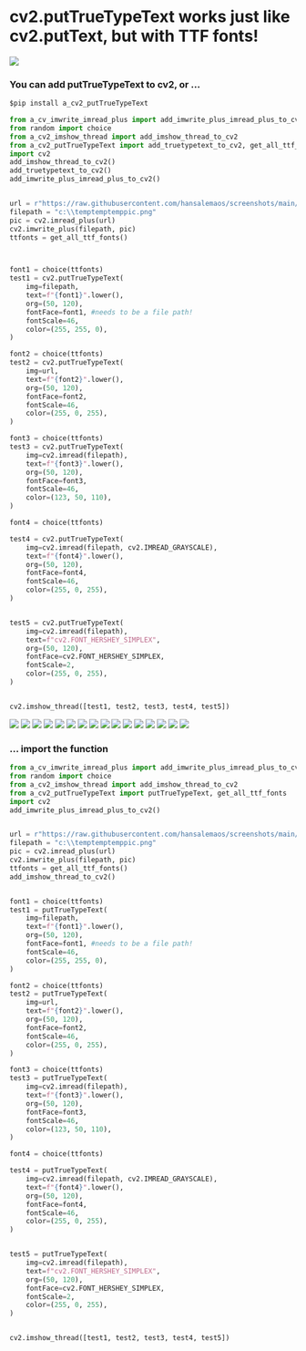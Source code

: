 # cv2.putTrueTypeText works just like cv2.putText, but with TTF fonts!

<img src="https://github.com/hansalemaos/screenshots/raw/main/cv2_putTrueTypeText_000000.png"/>

### You can add putTrueTypeText to cv2, or ...

```python
$pip install a_cv2_putTrueTypeText

from a_cv_imwrite_imread_plus import add_imwrite_plus_imread_plus_to_cv2
from random import choice
from a_cv2_imshow_thread import add_imshow_thread_to_cv2
from a_cv2_putTrueTypeText import add_truetypetext_to_cv2, get_all_ttf_fonts
import cv2
add_imshow_thread_to_cv2()
add_truetypetext_to_cv2()
add_imwrite_plus_imread_plus_to_cv2()


url = r"https://raw.githubusercontent.com/hansalemaos/screenshots/main/templatematching1.png"
filepath = "c:\\temptemptemppic.png"
pic = cv2.imread_plus(url)
cv2.imwrite_plus(filepath, pic)
ttfonts = get_all_ttf_fonts()



font1 = choice(ttfonts)
test1 = cv2.putTrueTypeText(
    img=filepath,
    text=f"{font1}".lower(),
    org=(50, 120),
    fontFace=font1, #needs to be a file path!
    fontScale=46,
    color=(255, 255, 0),
)

font2 = choice(ttfonts)
test2 = cv2.putTrueTypeText(
    img=url,
    text=f"{font2}".lower(),
    org=(50, 120),
    fontFace=font2,
    fontScale=46,
    color=(255, 0, 255),
)

font3 = choice(ttfonts)
test3 = cv2.putTrueTypeText(
    img=cv2.imread(filepath),
    text=f"{font3}".lower(),
    org=(50, 120),
    fontFace=font3,
    fontScale=46,
    color=(123, 50, 110),
)

font4 = choice(ttfonts)

test4 = cv2.putTrueTypeText(
    img=cv2.imread(filepath, cv2.IMREAD_GRAYSCALE),
    text=f"{font4}".lower(),
    org=(50, 120),
    fontFace=font4,
    fontScale=46,
    color=(255, 0, 255),
)


test5 = cv2.putTrueTypeText(
    img=cv2.imread(filepath),
    text=f"cv2.FONT_HERSHEY_SIMPLEX",
    org=(50, 120),
    fontFace=cv2.FONT_HERSHEY_SIMPLEX,
    fontScale=2,
    color=(255, 0, 255),
)


cv2.imshow_thread([test1, test2, test3, test4, test5])
```

<img src="https://github.com/hansalemaos/screenshots/raw/main/cv2_putTrueTypeText_000001.png"/>
<img src="https://github.com/hansalemaos/screenshots/raw/main/cv2_putTrueTypeText_000002.png"/>
<img src="https://github.com/hansalemaos/screenshots/raw/main/cv2_putTrueTypeText_000003.png"/>
<img src="https://github.com/hansalemaos/screenshots/raw/main/cv2_putTrueTypeText_000004.png"/>
<img src="https://github.com/hansalemaos/screenshots/raw/main/cv2_putTrueTypeText_000005.png"/>
<img src="https://github.com/hansalemaos/screenshots/raw/main/cv2_putTrueTypeText_000006.png"/>
<img src="https://github.com/hansalemaos/screenshots/raw/main/cv2_putTrueTypeText_000007.png"/>
<img src="https://github.com/hansalemaos/screenshots/raw/main/cv2_putTrueTypeText_000008.png"/>
<img src="https://github.com/hansalemaos/screenshots/raw/main/cv2_putTrueTypeText_000009.png"/>
<img src="https://github.com/hansalemaos/screenshots/raw/main/cv2_putTrueTypeText_000010.png"/>
<img src="https://github.com/hansalemaos/screenshots/raw/main/cv2_putTrueTypeText_000011.png"/>
<img src="https://github.com/hansalemaos/screenshots/raw/main/cv2_putTrueTypeText_000012.png"/>
<img src="https://github.com/hansalemaos/screenshots/raw/main/cv2_putTrueTypeText_000013.png"/>
<img src="https://github.com/hansalemaos/screenshots/raw/main/cv2_putTrueTypeText_000014.png"/>
<img src="https://github.com/hansalemaos/screenshots/raw/main/cv2_putTrueTypeText_000015.png"/>
<img src="https://github.com/hansalemaos/screenshots/raw/main/cv2_putTrueTypeText_000017.png"/>

### ... import the function

```python
from a_cv_imwrite_imread_plus import add_imwrite_plus_imread_plus_to_cv2
from random import choice
from a_cv2_imshow_thread import add_imshow_thread_to_cv2
from a_cv2_putTrueTypeText import putTrueTypeText, get_all_ttf_fonts
import cv2
add_imwrite_plus_imread_plus_to_cv2()


url = r"https://raw.githubusercontent.com/hansalemaos/screenshots/main/templatematching1.png"
filepath = "c:\\temptemptemppic.png"
pic = cv2.imread_plus(url)
cv2.imwrite_plus(filepath, pic)
ttfonts = get_all_ttf_fonts()
add_imshow_thread_to_cv2()


font1 = choice(ttfonts)
test1 = putTrueTypeText(
    img=filepath,
    text=f"{font1}".lower(),
    org=(50, 120),
    fontFace=font1, #needs to be a file path!
    fontScale=46,
    color=(255, 255, 0),
)

font2 = choice(ttfonts)
test2 = putTrueTypeText(
    img=url,
    text=f"{font2}".lower(),
    org=(50, 120),
    fontFace=font2,
    fontScale=46,
    color=(255, 0, 255),
)

font3 = choice(ttfonts)
test3 = putTrueTypeText(
    img=cv2.imread(filepath),
    text=f"{font3}".lower(),
    org=(50, 120),
    fontFace=font3,
    fontScale=46,
    color=(123, 50, 110),
)

font4 = choice(ttfonts)

test4 = putTrueTypeText(
    img=cv2.imread(filepath, cv2.IMREAD_GRAYSCALE),
    text=f"{font4}".lower(),
    org=(50, 120),
    fontFace=font4,
    fontScale=46,
    color=(255, 0, 255),
)


test5 = putTrueTypeText(
    img=cv2.imread(filepath),
    text=f"cv2.FONT_HERSHEY_SIMPLEX",
    org=(50, 120),
    fontFace=cv2.FONT_HERSHEY_SIMPLEX,
    fontScale=2,
    color=(255, 0, 255),
)


cv2.imshow_thread([test1, test2, test3, test4, test5])
```